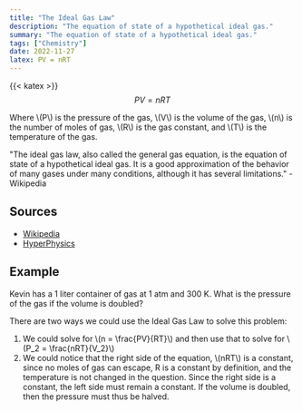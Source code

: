 ```yaml
---
title: "The Ideal Gas Law"
description: "The equation of state of a hypothetical ideal gas."
summary: "The equation of state of a hypothetical ideal gas."
tags: ["Chemistry"]
date: 2022-11-27
latex: PV = nRT
---
```

{{< katex >}}
$$PV = nRT$$

Where
\\(P\\) is the pressure of the gas,
\\(V\\) is the volume of the gas,
\\(n\\) is the number of moles of gas,
\\(R\\) is the gas constant, and
\\(T\\) is the temperature of the gas.

"The ideal gas law, also called the general gas equation, is the equation of state of a hypothetical ideal gas. It is a good approximation of the behavior of many gases under many conditions, although it has several limitations." - Wikipedia



## Sources
- [Wikipedia](https://en.wikipedia.org/wiki/Ideal_gas_law)
- [HyperPhysics](http://hyperphysics.phy-astr.gsu.edu/hbase/Kinetic/idegas.html)

## Example

Kevin has a 1 liter container of gas at 1 atm and 300 K. What is the pressure of the gas if the volume is doubled?

There are two ways we could use the Ideal Gas Law to solve this problem:

1. We could solve for \\(n = \frac{PV}{RT}\\) and then use that to solve for \\(P_2 = \frac{nRT}{V_2}\\)
2. We could notice that the right side of the equation, \\(nRT\\) is a constant, since no moles of gas can escape,
R is a constant by definition, and the temperature is not changed in the question. Since the right side is a constant,
the left side must remain a constant. If the volume is doubled, then the pressure must thus be halved.
